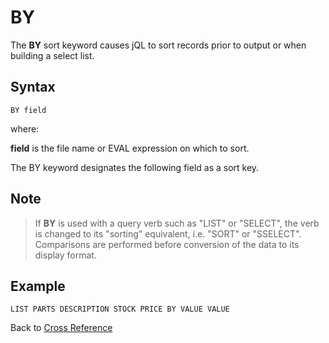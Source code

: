 # BY

<PageHeader />

The **BY** sort keyword causes jQL to sort records prior to output or when building a select list.

## Syntax

```
BY field
```

where:

**field** is the file name or EVAL expression on which to sort.

The BY keyword designates the following field as a sort key.

## Note

>If **BY** is used with a query verb such as "LIST" or "SELECT", the verb is changed to its "sorting" equivalent, i.e. "SORT" or "SSELECT".  
>Comparisons are performed before conversion of the data to its display format.  

## Example

```
LIST PARTS DESCRIPTION STOCK PRICE BY VALUE VALUE
```

Back to [Cross Reference](./../README.md)

<PageFooter />
